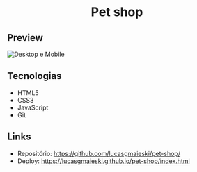  <h1 align="center">Pet shop</h1>

 ## Preview
<img src="src/imagens/preview.gif" alt="Desktop e Mobile">

 ## Tecnologias
* HTML5
* CSS3
* JavaScript
* Git

## Links
* Repositório: https://github.com/lucasgmaieski/pet-shop/
* Deploy: https://lucasgmaieski.github.io/pet-shop/index.html

